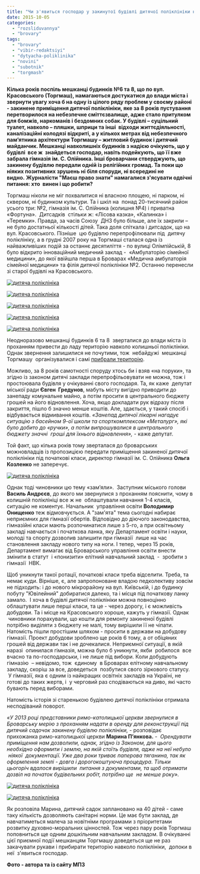 ```yaml
---
title: "Чи з'явиться господар у закинутої будівлі дитячої поліклініки на Торгмаші?"
date: 2015-10-05
categories: 
  - "rozsliduvannya"
  - "brovary"
tags: 
  - "brovary"
  - "vibir-redaktsiyi"
  - "dytyacha-poliklinika"
  - "novini"
  - "subotnik"
  - "torgmash"
---
```


**Кілька років поспіль мешканці будинків №6 та 8, що по вул. Красовського (Торгмаш), намагаються достукатися до влади міста і звернути увагу хоча б на одну із цілого ряду проблем у своєму районі - закинене приміщення дитячої поліклініки, яке за 8 років пустування перетворилося на небезпечне сміттєзвалище, адже стало притулком для бомжів, наркоманів і бездомних собак. У будівлі – суцільний туалет, навколо – пляшки, шприци та інші  відходи життєдіяльності, каналізаційні колодязі відкриті, а у кількох метрах від небезпечного пам’ятника архітектури Торгмашу – житловий будинок і дитячий майданчик. Мешканці навколишніх будинків з надією очікують, що у будівлі  все ж  знайдеться господар, навіть подейкують, що її вже забрала гімназія ім. С. Олійника. Інші броварчани стверджують, що закинену будівлю передали одній із релігійних громад. Та поки що ніяких позитивних зрушень ні біля споруди, ні всередині не видно.** **Журналісти "Маєш право знати" намагалися з'ясувати одвічні питання: хто  винен і що робити?**

Торгмаш ніколи не міг похвалитися ні власною площею, ні парком, ні сквером, ні будинком культури. Та і шкіл на  понад 20-тисячний район усього три: №2, гімназія ім. С. Олійника (колишня №4) і приватна «Фортуна».  Дитсадків  стільки ж: «Лісова казка», «Калинка» і «Теремки». Правда, за часів Союзу  ДНЗ було більше, але їх закрили – не було достатньої кількості дітей. Така доля спіткала і дитсадок, що на вул. Красовського. Пізніше  цю будівлю перепрофілювали під  дитячу поліклініку, а в грудні 2007 року на Торгмаші сталася одна із найважливіших подій за останнє десятиліття - по вулиці Олімпійській, 8 було відкрито інноваційний медичний заклад -  «Амбулаторію сімейної медицини», до якої ввійшла перша в Броварах «Медична амбулаторія сімейної медицини» та філія дитячої поліклініки №2. Останню перенесли зі старої будівлі на Красовського.

[![дитяча поліклініка](https://mpz.brovary.org/wp-content/uploads/2015/09/SAM_3113.jpg)](https://mpz.brovary.org/wp-content/uploads/2015/09/SAM_3113.jpg)

[![дитяча поліклініка](https://mpz.brovary.org/wp-content/uploads/2015/09/SAM_3107.jpg)](https://mpz.brovary.org/wp-content/uploads/2015/09/SAM_3107.jpg)

[![дитяча поліклініка](https://mpz.brovary.org/wp-content/uploads/2015/09/SAM_3109.jpg)](https://mpz.brovary.org/wp-content/uploads/2015/09/SAM_3109.jpg)

[![дитяча поліклініка](https://mpz.brovary.org/wp-content/uploads/2015/09/IMG_0480.jpg)](https://mpz.brovary.org/wp-content/uploads/2015/09/IMG_0480.jpg)

[![дитяча поліклініка](https://mpz.brovary.org/wp-content/uploads/2015/09/SAM_3114.jpg)](https://mpz.brovary.org/wp-content/uploads/2015/09/SAM_3114.jpg)

Неодноразово мешканці будинків 6 та 8  зверталися до влади міста із проханням привести до ладу територію навколо колишньої поліклініки. Однак звернення залишилися не почутими, тож  небайдужі  мешканці Торгмашу  організувалися і самі [прибрали територію](https://mpz.brovary.org/sezon-subotnikiv-u-brovarah-vidkrito-meshkantsi-torgmashu-oblagorodili-zakinutu-polikliniku/).

Можливо, за 8 років самотності споруду хтось би і взяв «на поруки», та згідно із законом дитячі заклади перепрофільовувати не можна, тож і простоювала будівля у очікуванні свого господаря. Та, як каже  депутат міської ради **Євген  Гредунов**, мабуть місту вигідно приводити до занепаду комунальне майно, а потім просити в центрального бюджету грошей на його відновлення. Хоча, якщо докладати рук відразу після закриття, пішло б значно менше коштів. Але, здається, у такий спосіб і відбувається відмивання коштів. _«Занепад дитячої лікарні нагадує ситуацію з басейном 9-ої школи та спорткомплексом «Металург», які було добито до «ручки», а потім випрошувалися в центрального бюджету значні  гроші для їхнього відновлення»,_ - каже депутат.

Той факт, що кілька років тому зверталася до броварських можновладців із пропозицією передати приміщення закиненої дитячої поліклініки під початкові класи, директор гімназії ім. С. Олійника **Ольга Козленко** не заперечує.

[![дитяча поліклініка](https://mpz.brovary.org/wp-content/uploads/2015/09/34.jpg)](https://mpz.brovary.org/wp-content/uploads/2015/09/34.jpg)

Однак тоді чиновники цю тему «зам’яли».  Заступник міського голови **Василь Андрєєв**, до якого ми звернулися з проханням пояснити, чому в колишній поліклініці все ж не  облаштували навчання 1-4 класів, ситуацію не коментує. Начальник  управління освіти **Володимир Онищенко** теж відмовчується. А "зам'ята" тема сьогодні набирає неприємних для гімназії обертів. Відповідно до діючого законодавства, гімназійні класи мають розпочинатися лише з 5-го, а при освітньому закладі навчається і початкова ланка, яку Департамент освіти і науки, молоді та спорту дозволив залишити при гімназії  лише на час становлення закладу нового типу на ноги. І тепер, через 15 років, Департамент вимагає від Броварського управління освіти внести змінити в статут  і «понизити» елітний навчальний заклад  -  зробити з гімназії  НВК.

Щоб уникнути такої ротації, початкові класи треба відселити. Треба, та немає куди. Вірніше, є, але запропоноване владою педколективу зовсім не підходить: і до нового мікрорайону на вул. Київській, і до будинку побуту "Ювілейний" добиратися далеко, та і місця під початкову ланку замало.  І хоча в будівлі дитячої поліклініки можна повноцінно облаштувати лише перші класи, та це - через дорогу, і є можливість добудови. Та і місце на Красовського хороше, кажуть у гімназії. Однак  чиновники порахували, що кошти для ремонту закиненої будівлі потрібно виділяти з бюджету не малі, тому вирішили її не чіпати. Натомість пішли простішим шляхом - просити в держави на добудову гімназії. Проект добудови зроблено ще років 6 тому, а от обіцяних грошей від держави так і не дочекалися. Неприємної ситуації, в якій наразі  опинилася гімназія, можна було б уникнути, якби  робилося  все вчасно та по-господарськи, і не лише під вибори. Коли добудують гімназію  – невідомо, тож  єдиному  в Броварах елітному навчальному закладу, скоріш за все, доведеться  позбутися свого зіркового статусу.  У гімназії, яка є одним із найкращих освітніх закладів на Україні, не готові до таких жертв, і  у черговий раз сподіваються на диво, які часто бувають перед виборами.

Натомість історія зі старенькою будівлею дитячої поліклініки отримала несподіваний поворот.

_«У 2013 році представники римо-католицької церкви звернулися в Броварську мерію з проханням надати в оренду для реконструкції під дитячий садочок закинену будівлю поліклініки,_ - розповідає прихожанка римо-католицької церкви **Марина П’янкова.** -  _Орендувати приміщення нам дозволили, однак, згідно із Законом, для цього необхідно оформити і землю, на якій стоїть будівля, адже на неї небуло  ніякої  документації. Уже два роки триває паперова тяганина, так як оформлення землі - довга і дорогокоштуюча процедура. Тільки цьогоріч вдалося вирішили  питання з документами, та щоб отримати  дозвіл на початок будівельних робіт, потрібно ще  не менше року»._

[![дитяча поліклініка](https://mpz.brovary.org/wp-content/uploads/2015/09/SAM_3106.jpg)](https://mpz.brovary.org/wp-content/uploads/2015/09/SAM_3106.jpg)

[![дитяча поліклініка](https://mpz.brovary.org/wp-content/uploads/2015/09/SAM_3115.jpg)](https://mpz.brovary.org/wp-content/uploads/2015/09/SAM_3115.jpg)

Як розповіла Марина, дитячий садок заплановано на 40 дітей - саме таку кількість дозволяють санітарні норми. Це має бути заклад, де навчатиметься малеча за новітніми програмами з пріоритетами розвитку духовно-моральних цінностей. Тож через пару років Торгмаш поповниться ще одним дошкільним навчальним закладом. В очікуванні цієї приємної події мешканцям Торгмашу доведеться ще не раз закачувати рукави і прибирати територію навколо поліклініки,  допоки в неї  з'явиться господар.

**Фото - автора та із сайту МПЗ**
